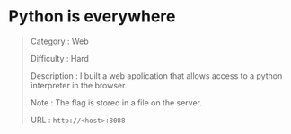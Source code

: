 # Python is everywhere

> Category : Web
> 
> Difficulty : Hard
> 
> Description : I built a web application that allows access to a python interpreter in the browser.
> 
> Note : The flag is stored in a file on the server.
> 
> URL : `http://<host>:8088`
>